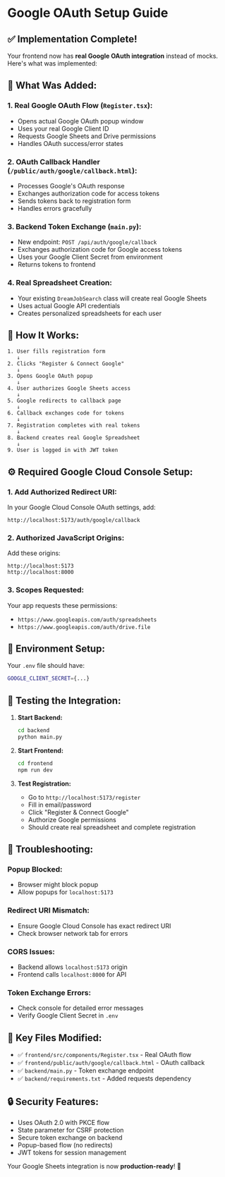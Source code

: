 # Google OAuth Setup Guide

## ✅ Implementation Complete!

Your frontend now has **real Google OAuth integration** instead of mocks. Here's what was implemented:

## 🔧 **What Was Added:**

### **1. Real Google OAuth Flow (`Register.tsx`):**

- Opens actual Google OAuth popup window
- Uses your real Google Client ID
- Requests Google Sheets and Drive permissions
- Handles OAuth success/error states

### **2. OAuth Callback Handler (`/public/auth/google/callback.html`):**

- Processes Google's OAuth response
- Exchanges authorization code for access tokens
- Sends tokens back to registration form
- Handles errors gracefully

### **3. Backend Token Exchange (`main.py`):**

- New endpoint: `POST /api/auth/google/callback`
- Exchanges authorization code for Google access tokens
- Uses your Google Client Secret from environment
- Returns tokens to frontend

### **4. Real Spreadsheet Creation:**

- Your existing `DreamJobSearch` class will create real Google Sheets
- Uses actual Google API credentials
- Creates personalized spreadsheets for each user

## 🚀 **How It Works:**

```
1. User fills registration form
   ↓
2. Clicks "Register & Connect Google"
   ↓
3. Opens Google OAuth popup
   ↓
4. User authorizes Google Sheets access
   ↓
5. Google redirects to callback page
   ↓
6. Callback exchanges code for tokens
   ↓
7. Registration completes with real tokens
   ↓
8. Backend creates real Google Spreadsheet
   ↓
9. User is logged in with JWT token
```

## ⚙️ **Required Google Cloud Console Setup:**

### **1. Add Authorized Redirect URI:**

In your Google Cloud Console OAuth settings, add:

```
http://localhost:5173/auth/google/callback
```

### **2. Authorized JavaScript Origins:**

Add these origins:

```
http://localhost:5173
http://localhost:8000
```

### **3. Scopes Requested:**

Your app requests these permissions:

- `https://www.googleapis.com/auth/spreadsheets`
- `https://www.googleapis.com/auth/drive.file`

## 🔧 **Environment Setup:**

Your `.env` file should have:

```bash
GOOGLE_CLIENT_SECRET={...}
```

## 📝 **Testing the Integration:**

1. **Start Backend:**

   ```bash
   cd backend
   python main.py
   ```

2. **Start Frontend:**

   ```bash
   cd frontend
   npm run dev
   ```

3. **Test Registration:**
   - Go to `http://localhost:5173/register`
   - Fill in email/password
   - Click "Register & Connect Google"
   - Authorize Google permissions
   - Should create real spreadsheet and complete registration

## 🐛 **Troubleshooting:**

### **Popup Blocked:**

- Browser might block popup
- Allow popups for `localhost:5173`

### **Redirect URI Mismatch:**

- Ensure Google Cloud Console has exact redirect URI
- Check browser network tab for errors

### **CORS Issues:**

- Backend allows `localhost:5173` origin
- Frontend calls `localhost:8000` for API

### **Token Exchange Errors:**

- Check console for detailed error messages
- Verify Google Client Secret in `.env`

## 🎯 **Key Files Modified:**

- ✅ `frontend/src/components/Register.tsx` - Real OAuth flow
- ✅ `frontend/public/auth/google/callback.html` - OAuth callback
- ✅ `backend/main.py` - Token exchange endpoint
- ✅ `backend/requirements.txt` - Added requests dependency

## 🔒 **Security Features:**

- Uses OAuth 2.0 with PKCE flow
- State parameter for CSRF protection
- Secure token exchange on backend
- Popup-based flow (no redirects)
- JWT tokens for session management

Your Google Sheets integration is now **production-ready**! 🎉
